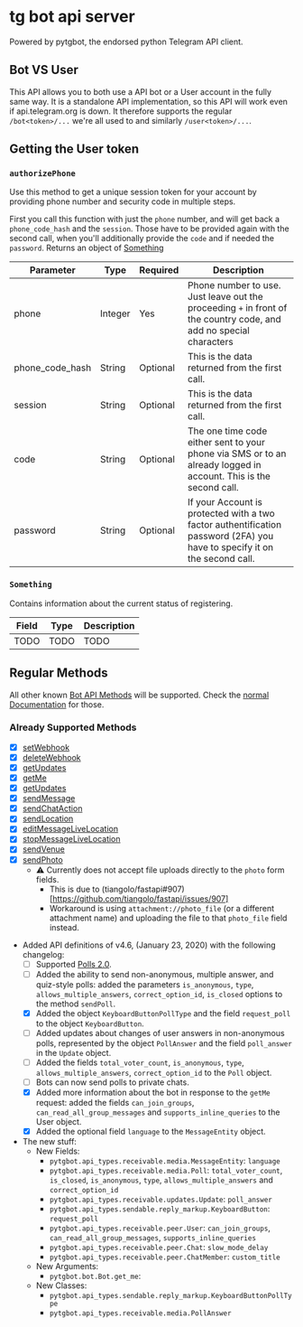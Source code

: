 # tg bot api server

Powered by pytgbot, the endorsed python Telegram API client.

## Bot VS User
This API allows you to both use a API bot or a User account in the fully same way.
It is a standalone API implementation, so this API will work even if api.telegram.org is down.
It therefore supports the regular `/bot<token>/...` we're all used to and similarly `/user<token>/...`.

## Getting the User token
### `authorizePhone`
Use this method to get a unique session token for your account by providing phone number and security code in multiple steps.

First you call this function with just the `phone` number, and will get back a `phone_code_hash` and the `session`.
Those have to be provided again with the second call, when you'll additionally provide the `code` and if needed the `password`.
Returns an object of [Something](#something)

Parameter | Type | Required | Description
--------- | ---- | -------- | -----------
phone | Integer | Yes | Phone number to use. Just leave out the proceeding `+` in front of the country code, and add no special characters
phone_code_hash | String | Optional | This is the data returned from the first call.
session | String | Optional | This is the data returned from the first call.
code | String | Optional | The one time code either sent to your phone via SMS or to an already logged in account. This is the second call.
password | String | Optional | If your Account is protected with a two factor authentification password (2FA) you have to specify it on the second call.

### `Something`
Contains information about the current status of registering.

Field | Type | Description
----- | ---- | -----------
TODO | TODO | TODO

## Regular Methods
All other known [Bot API Methods](core.telegram.org/bots/api) will be supported.
Check the [normal Documentation](core.telegram.org/bots/api) for those.

### Already Supported Methods
- [x] [setWebhook](https://core.telegram.org/bots/api#setwebhook)
- [x] [deleteWebhook](https://core.telegram.org/bots/api#deletewebhook)
- [x] [getUpdates](https://core.telegram.org/bots/api#getupdates)
- [x] [getMe](https://core.telegram.org/bots/api#getme)
- [x] [getUpdates](https://core.telegram.org/bots/api#getupdates)
- [x] [sendMessage](https://core.telegram.org/bots/api#sendmessage)
- [x] [sendChatAction](https://core.telegram.org/bots/api#sendchataction)
- [x] [sendLocation](https://core.telegram.org/bots/api#sendlocation)
- [x] [editMessageLiveLocation](https://core.telegram.org/bots/api#editmessagelivelocation)
- [x] [stopMessageLiveLocation](https://core.telegram.org/bots/api#stopmessagelivelocation)
- [x] [sendVenue](https://core.telegram.org/bots/api#sendvenue)
- [x] [sendPhoto](https://core.telegram.org/bots/api#senphoto)
    - ⚠️ Currently does not accept file uploads directly to the `photo` form fields.
        - This is due to (tiangolo/fastapi#907)[https://github.com/tiangolo/fastapi/issues/907]
        - Workaround is using `attachment://photo_file` (or a different attachment name) and uploading the file to that `photo_file` field instead.


- Added API definitions of v4.6, (January 23, 2020) with the following changelog:
    - [ ] Supported [Polls 2.0](https://telegram.org/blog/polls-2-0-vmq).
    - [ ] Added the ability to send non-anonymous, multiple answer, and quiz-style polls: added the parameters `is_anonymous`, `type`, `allows_multiple_answers`, `correct_option_id`, `is_closed` options to the method `sendPoll`.
    - [x] Added the object `KeyboardButtonPollType` and the field `request_poll` to the object `KeyboardButton`.
    - [ ] Added updates about changes of user answers in non-anonymous polls, represented by the object `PollAnswer` and the field `poll_answer` in the `Update` object.
    - [ ] Added the fields `total_voter_count`, `is_anonymous`, `type`, `allows_multiple_answers`, `correct_option_id` to the `Poll` object.
    - [ ] Bots can now send polls to private chats.
    - [x] Added more information about the bot in response to the `getMe` request: added the fields `can_join_groups`, `can_read_all_group_messages` and `supports_inline_queries` to the User object.
    - [x] Added the optional field `language` to the `MessageEntity` object.
- The new stuff:
    - New Fields:
        - `pytgbot.api_types.receivable.media.MessageEntity`: `language`
        - `pytgbot.api_types.receivable.media.Poll`: `total_voter_count`, `is_closed`, `is_anonymous`, `type`, `allows_multiple_answers` and `correct_option_id`
        - `pytgbot.api_types.receivable.updates.Update`: `poll_answer`
        - `pytgbot.api_types.sendable.reply_markup.KeyboardButton`: `request_poll`
        - `pytgbot.api_types.receivable.peer.User`: `can_join_groups`, `can_read_all_group_messages`, `supports_inline_queries`
        - `pytgbot.api_types.receivable.peer.Chat`: `slow_mode_delay`
        - `pytgbot.api_types.receivable.peer.ChatMember`: `custom_title`
    - New Arguments:
        - `pytgbot.bot.Bot.get_me`:
    - New Classes:
        - `pytgbot.api_types.sendable.reply_markup.KeyboardButtonPollType`
        - `pytgbot.api_types.receivable.media.PollAnswer`
